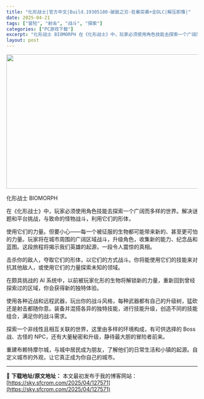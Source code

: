 ```yaml
---
title: "化形战士|官方中文|Build.19305180-破敌之刃-狂暴突袭+全DLC|解压即撸|"
date: 2025-04-21
tags: ["冒险", "射击", "战斗", "探索"]
categories: ["PC游戏下载"]
excerpt: "化形战士 BIOMORPH 在《化形战士》中，玩家必须使用角色技能去探索一个广阔而多样的世界。解决谜题和平台挑战，与致命的怪物战斗，利用它们的形体， 使用它们的力量。但要小心——每一个被征服的生物都可能带来新的、甚至更可怕的力量。玩家将在城市周围的广阔区域战斗，升级角色，收集新的能力、纪念品和蓝图。&hellip;"
layout: post
---
```


<img class="aligncenter size-full wp-image-127555" src="https://sky.sfcrom.com/wp-content/uploads/2025/04/2025042109524023.webp" alt="" width="616" height="353" />

化形战士 BIOMORPH

在《化形战士》中，玩家必须使用角色技能去探索一个广阔而多样的世界。解决谜题和平台挑战，与致命的怪物战斗，利用它们的形体，

使用它们的力量。但要小心——每一个被征服的生物都可能带来新的、甚至更可怕的力量。玩家将在城市周围的广阔区域战斗，升级角色，收集新的能力、纪念品和蓝图。这段旅程将揭示我们英雄的起源，一段令人震惊的真相。

击杀你的敌人，夺取它们的形体，以它们的方式战斗。你将能使用它们的技能来对抗其他敌人，或使用它们的力量探索未知的领域。

在颇具挑战的 AI 系统中，以前被玩家化形的生物将解锁新的力量，重新回到曾经探索过的区域，你会获得新的独特体验。

使用各种近战和远程武器，玩出你的战斗风格，每种武器都有自己的升级树，猛砍还是射击都随你意。装备并混搭各异的独特技能，进行技能升级，创造不同的技能组合，满足你的战斗需求。

探索一个非线性且相互关联的世界，这里由多样的环境构成，有可供选择的 Boss 战、古怪的 NPC，还有大量秘密和升级，静待最大胆的冒险者前来。

重建布赖特摩尔城，与城中居民成为朋友，了解他们的日常生活和小镇的起源。自定义城市的外观，让它真正成为你自己的城市。

---
📖 **下载地址/原文地址：** 本文最初发布于我的博客网站：[https://sky.sfcrom.com/2025/04/127571](https://sky.sfcrom.com/2025/04/127571)
